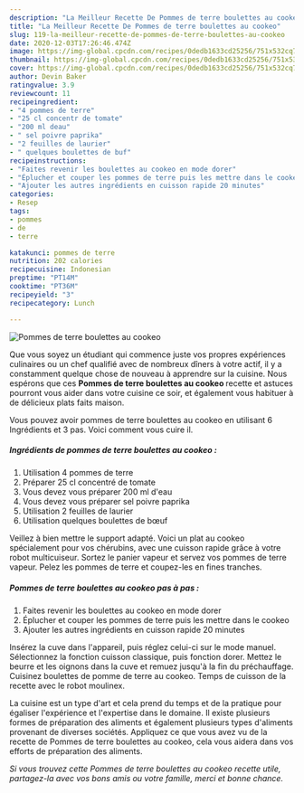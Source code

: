 ```yaml
---
description: "La Meilleur Recette De Pommes de terre boulettes au cookeo"
title: "La Meilleur Recette De Pommes de terre boulettes au cookeo"
slug: 119-la-meilleur-recette-de-pommes-de-terre-boulettes-au-cookeo
date: 2020-12-03T17:26:46.474Z
image: https://img-global.cpcdn.com/recipes/0dedb1633cd25256/751x532cq70/pommes-de-terre-boulettes-au-cookeo-photo-principale-de-la-recette.jpg
thumbnail: https://img-global.cpcdn.com/recipes/0dedb1633cd25256/751x532cq70/pommes-de-terre-boulettes-au-cookeo-photo-principale-de-la-recette.jpg
cover: https://img-global.cpcdn.com/recipes/0dedb1633cd25256/751x532cq70/pommes-de-terre-boulettes-au-cookeo-photo-principale-de-la-recette.jpg
author: Devin Baker
ratingvalue: 3.9
reviewcount: 11
recipeingredient:
- "4 pommes de terre"
- "25 cl concentr de tomate"
- "200 ml deau"
- " sel poivre paprika"
- "2 feuilles de laurier"
- " quelques boulettes de buf"
recipeinstructions:
- "Faites revenir les boulettes au cookeo en mode dorer"
- "Éplucher et couper les pommes de terre puis les mettre dans le cookeo"
- "Ajouter les autres ingrédients en cuisson rapide 20 minutes"
categories:
- Resep
tags:
- pommes
- de
- terre

katakunci: pommes de terre 
nutrition: 202 calories
recipecuisine: Indonesian
preptime: "PT14M"
cooktime: "PT36M"
recipeyield: "3"
recipecategory: Lunch

---
```



![Pommes de terre boulettes au cookeo](https://img-global.cpcdn.com/recipes/0dedb1633cd25256/751x532cq70/pommes-de-terre-boulettes-au-cookeo-photo-principale-de-la-recette.jpg)

Que vous soyez un étudiant qui commence juste vos propres expériences culinaires ou un chef qualifié avec de nombreux dîners à votre actif, il y a constamment quelque chose de nouveau à apprendre sur la cuisine. Nous espérons que ces <strong> Pommes de terre boulettes au cookeo </strong> recette et astuces pourront vous aider dans votre cuisine ce soir, et également vous habituer à de délicieux plats faits maison.

<!--inarticleads1-->

Vous pouvez avoir pommes de terre boulettes au cookeo en utilisant 6 Ingrédients et 3 pas. Voici comment vous cuire il.

##### Ingrédients de pommes de terre boulettes au cookeo :

1. Utilisation 4 pommes de terre
1. Préparer 25 cl concentré de tomate
1. Vous devez vous préparer 200 ml d&#39;eau
1. Vous devez vous préparer  sel poivre paprika
1. Utilisation 2 feuilles de laurier
1. Utilisation  quelques boulettes de bœuf


Veillez à bien mettre le support adapté. Voici un plat au cookeo spécialement pour vos chérubins, avec une cuisson rapide grâce à votre robot multicuiseur. Sortez le panier vapeur et servez vos pommes de terre vapeur. Pelez les pommes de terre et coupez-les en fines tranches. 

<!--inarticleads2-->

##### Pommes de terre boulettes au cookeo pas à pas :

1. Faites revenir les boulettes au cookeo en mode dorer
1. Éplucher et couper les pommes de terre puis les mettre dans le cookeo
1. Ajouter les autres ingrédients en cuisson rapide 20 minutes


Insérez la cuve dans l&#39;appareil, puis réglez celui-ci sur le mode manuel. Sélectionnez la fonction cuisson classique, puis fonction dorer. Mettez le beurre et les oignons dans la cuve et remuez jusqu&#39;à la fin du préchauffage. Cuisinez boulettes de pomme de terre au cookeo. Temps de cuisson de la recette avec le robot moulinex. 

<!--inarticleads1-->

<p>
La cuisine est un type d'art et cela prend du temps et de la pratique pour égaliser l'expérience et l'expertise dans le domaine. Il existe plusieurs formes de préparation des aliments et également plusieurs types d'aliments provenant de diverses sociétés. Appliquez ce que vous avez vu de la recette de Pommes de terre boulettes au cookeo, cela vous aidera dans vos efforts de préparation des aliments.
</p>

<p>
<i>Si vous trouvez cette Pommes de terre boulettes au cookeo recette utile, partagez-la avec vos bons amis ou votre famille, merci et bonne chance.</i>
</p>
